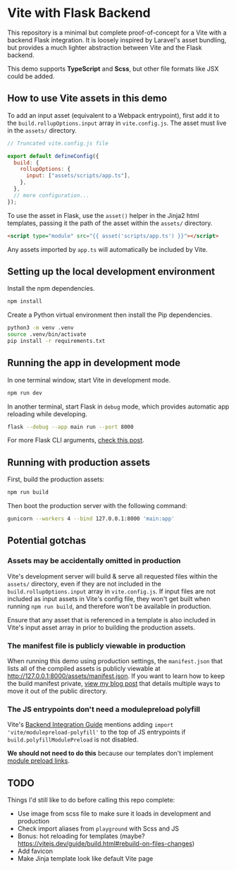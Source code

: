 # Vite with Flask Backend

This repository is a minimal but complete proof-of-concept for a Vite with a backend Flask integration. It is loosely inspired by Laravel's asset bundling, but provides a much lighter abstraction between Vite and the Flask backend.

This demo supports **TypeScript** and **Scss**, but other file formats like JSX could be added.

## How to use Vite assets in this demo

To add an input asset (equivalent to a Webpack entrypoint), first add it to the `build.rollupOptions.input` array in `vite.config.js`. The asset must live in the `assets/` directory.

```js
// Truncated vite.config.js file

export default defineConfig({
  build: {
    rollupOptions: {
      input: ["assets/scripts/app.ts"],
    },
  },
  // more configuration...
});
```

To use the asset in Flask, use the `asset()` helper in the Jinja2 html templates, passing it the path of the asset within the `assets/` directory.

```html
<script type="module" src="{{ asset('scripts/app.ts') }}"></script>
```

Any assets imported by `app.ts` will automatically be included by Vite.

## Setting up the local development environment

Install the npm dependencies.

```sh
npm install
```

Create a Python virtual environment then install the Pip dependencies.

```sh
python3 -m venv .venv
source .venv/bin/activate
pip install -r requirements.txt
```

## Running the app in development mode

In one terminal window, start Vite in development mode.

```sh
npm run dev
```

In another terminal, start Flask in `debug` mode, which provides automatic app reloading while developing.

```sh
flask --debug --app main run --port 8000
```

For more Flask CLI arguments, [check this post](https://geekpython.medium.com/how-to-run-flask-app-from-the-command-line-in-windows-4b9865059a9c).

## Running with production assets

First, build the production assets:

```sh
npm run build
```

Then boot the production server with the following command:

```sh
gunicorn --workers 4 --bind 127.0.0.1:8000 'main:app'
```

## Potential gotchas

### Assets may be accidentally omitted in production

Vite's development server will build & serve all requested files within the `assets/` directory, even if they are not included in the `build.rollupOptions.input` array in `vite.config.js`. If input files are not included as input assets in Vite's config file, they won't get built when running `npm run build`, and therefore won't be available in production.

Ensure that any asset that is referenced in a template is also included in Vite's input asset array in prior to building the production assets.

### The manifest file is publicly viewable in production

When running this demo using production settings, the `manifest.json` that lists all of the compiled assets is publicly viewable at http://127.0.0.1:8000/assets/manifest.json. If you want to learn how to keep the build manifest private, [view my blog post](https://dev.to/tylerlwsmith/move-manifestjson-to-outdirs-parent-directory-in-vite-5-5fpf) that details multiple ways to move it out of the public directory.

### The JS entrypoints don't need a modulepreload polyfill

Vite's [Backend Integration Guide](https://vitejs.dev/guide/backend-integration.html) mentions adding `import 'vite/modulepreload-polyfill'` to the top of JS entrypoints if `build.polyfillModulePreload` is not disabled.

**We should not need to do this** because our templates don't implement [module preload links](https://developer.mozilla.org/en-US/docs/Web/HTML/Attributes/rel/modulepreload).

## TODO

Things I'd still like to do before calling this repo complete:

- Use image from scss file to make sure it loads in development and production
- Check import aliases from `playground` with Scss and JS
- Bonus: hot reloading for templates (maybe? https://vitejs.dev/guide/build.html#rebuild-on-files-changes)
- Add favicon
- Make Jinja template look like default Vite page
